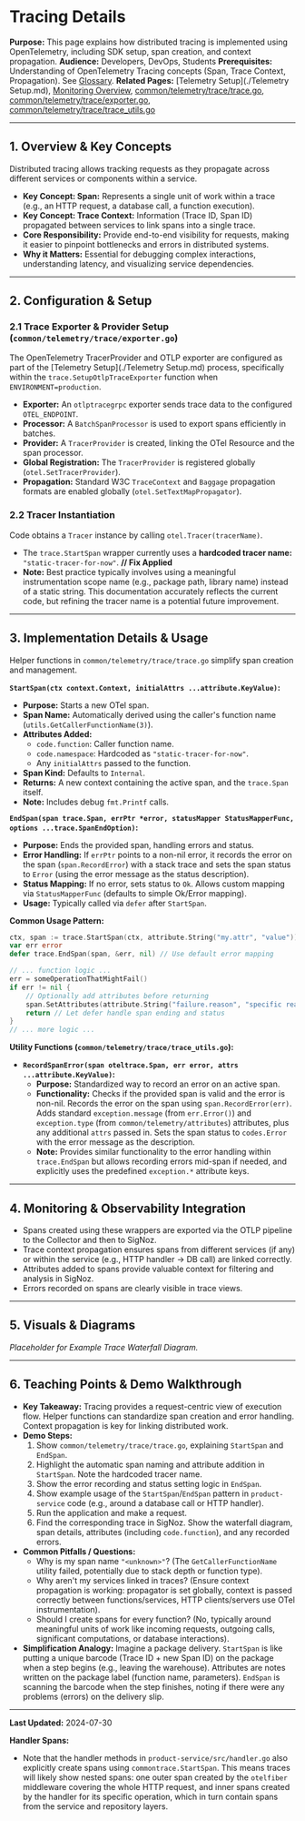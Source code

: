 # Tracing Details

**Purpose:** This page explains how distributed tracing is implemented using OpenTelemetry, including SDK setup, span creation, and context propagation.
**Audience:** Developers, DevOps, Students
**Prerequisites:** Understanding of OpenTelemetry Tracing concepts (Span, Trace Context, Propagation). See [Glossary](../Glossary.md).
**Related Pages:** [Telemetry Setup](./Telemetry Setup.md), [Monitoring Overview](./README.md), [common/telemetry/trace/trace.go](), [common/telemetry/trace/exporter.go](), [common/telemetry/trace/trace_utils.go]()

---

## 1. Overview & Key Concepts

Distributed tracing allows tracking requests as they propagate across different services or components within a service.

*   **Key Concept: Span:** Represents a single unit of work within a trace (e.g., an HTTP request, a database call, a function execution).
*   **Key Concept: Trace Context:** Information (Trace ID, Span ID) propagated between services to link spans into a single trace.
*   **Core Responsibility:** Provide end-to-end visibility for requests, making it easier to pinpoint bottlenecks and errors in distributed systems.
*   **Why it Matters:** Essential for debugging complex interactions, understanding latency, and visualizing service dependencies.

---

## 2. Configuration & Setup

### 2.1 Trace Exporter & Provider Setup (`common/telemetry/trace/exporter.go`)

The OpenTelemetry TracerProvider and OTLP exporter are configured as part of the [Telemetry Setup](./Telemetry Setup.md) process, specifically within the `trace.SetupOtlpTraceExporter` function when `ENVIRONMENT=production`.

*   **Exporter:** An `otlptracegrpc` exporter sends trace data to the configured `OTEL_ENDPOINT`.
*   **Processor:** A `BatchSpanProcessor` is used to export spans efficiently in batches.
*   **Provider:** A `TracerProvider` is created, linking the OTel Resource and the span processor.
*   **Global Registration:** The `TracerProvider` is registered globally (`otel.SetTracerProvider`).
*   **Propagation:** Standard W3C `TraceContext` and `Baggage` propagation formats are enabled globally (`otel.SetTextMapPropagator`).

### 2.2 Tracer Instantiation

Code obtains a `Tracer` instance by calling `otel.Tracer(tracerName)`.
*   The `trace.StartSpan` wrapper currently uses a **hardcoded tracer name:** `"static-tracer-for-now"`. **// Fix Applied**
*   **Note:** Best practice typically involves using a meaningful instrumentation scope name (e.g., package path, library name) instead of a static string. This documentation accurately reflects the current code, but refining the tracer name is a potential future improvement.

---

## 3. Implementation Details & Usage

Helper functions in `common/telemetry/trace/trace.go` simplify span creation and management.

**`StartSpan(ctx context.Context, initialAttrs ...attribute.KeyValue)`:**
*   **Purpose:** Starts a new OTel span.
*   **Span Name:** Automatically derived using the caller's function name (`utils.GetCallerFunctionName(3)`).
*   **Attributes Added:**
    *   `code.function`: Caller function name.
    *   `code.namespace`: Hardcoded as `"static-tracer-for-now"`.
    *   Any `initialAttrs` passed to the function.
*   **Span Kind:** Defaults to `Internal`.
*   **Returns:** A new context containing the active span, and the `trace.Span` itself.
*   **Note:** Includes debug `fmt.Printf` calls.

**`EndSpan(span trace.Span, errPtr *error, statusMapper StatusMapperFunc, options ...trace.SpanEndOption)`:**
*   **Purpose:** Ends the provided span, handling errors and status.
*   **Error Handling:** If `errPtr` points to a non-nil error, it records the error on the span (`span.RecordError`) with a stack trace and sets the span status to `Error` (using the error message as the status description).
*   **Status Mapping:** If no error, sets status to `Ok`. Allows custom mapping via `StatusMapperFunc` (defaults to simple Ok/Error mapping).
*   **Usage:** Typically called via `defer` after `StartSpan`.

**Common Usage Pattern:**
```go
ctx, span := trace.StartSpan(ctx, attribute.String("my.attr", "value"))
var err error
defer trace.EndSpan(span, &err, nil) // Use default error mapping

// ... function logic ...
err = someOperationThatMightFail()
if err != nil {
    // Optionally add attributes before returning
    span.SetAttributes(attribute.String("failure.reason", "specific reason"))
    return // Let defer handle span ending and status
}
// ... more logic ...
```

**Utility Functions (`common/telemetry/trace/trace_utils.go`):**
*   **`RecordSpanError(span oteltrace.Span, err error, attrs ...attribute.KeyValue)`:**
    *   **Purpose:** Standardized way to record an error on an active span.
    *   **Functionality:** Checks if the provided span is valid and the error is non-nil. Records the error on the span using `span.RecordError(err)`. Adds standard `exception.message` (from `err.Error()`) and `exception.type` (from `common/telemetry/attributes`) attributes, plus any additional `attrs` passed in. Sets the span status to `codes.Error` with the error message as the description.
    *   **Note:** Provides similar functionality to the error handling within `trace.EndSpan` but allows recording errors mid-span if needed, and explicitly uses the predefined `exception.*` attribute keys.

---

## 4. Monitoring & Observability Integration

*   Spans created using these wrappers are exported via the OTLP pipeline to the Collector and then to SigNoz.
*   Trace context propagation ensures spans from different services (if any) or within the service (e.g., HTTP handler -> DB call) are linked correctly.
*   Attributes added to spans provide valuable context for filtering and analysis in SigNoz.
*   Errors recorded on spans are clearly visible in trace views.

---

## 5. Visuals & Diagrams

<!-- 
[USER ACTION REQUIRED]
Insert actual screenshot from SigNoz showing a trace waterfall for a product-service request.
Example: Should show nested spans like otelfiber -> handler -> service -> repository -> db spans.

Example Markdown:
![Example Trace Waterfall](../assets/images/trace_waterfall_example.png)
*Fig 1: Example Trace Waterfall Diagram from SigNoz.*
-->

*Placeholder for Example Trace Waterfall Diagram.*

---

## 6. Teaching Points & Demo Walkthrough

*   **Key Takeaway:** Tracing provides a request-centric view of execution flow. Helper functions can standardize span creation and error handling. Context propagation is key for linking distributed work.
*   **Demo Steps:**
    1.  Show `common/telemetry/trace/trace.go`, explaining `StartSpan` and `EndSpan`.
    2.  Highlight the automatic span naming and attribute addition in `StartSpan`. Note the hardcoded tracer name.
    3.  Show the error recording and status setting logic in `EndSpan`.
    4.  Show example usage of the `StartSpan`/`EndSpan` pattern in `product-service` code (e.g., around a database call or HTTP handler).
    5.  Run the application and make a request.
    6.  Find the corresponding trace in SigNoz. Show the waterfall diagram, span details, attributes (including `code.function`), and any recorded errors.
*   **Common Pitfalls / Questions:**
    *   Why is my span name `"<unknown>"`? (The `GetCallerFunctionName` utility failed, potentially due to stack depth or function type).
    *   Why aren't my services linked in traces? (Ensure context propagation is working: propagator is set globally, context is passed correctly between functions/services, HTTP clients/servers use OTel instrumentation).
    *   Should I create spans for every function? (No, typically around meaningful units of work like incoming requests, outgoing calls, significant computations, or database interactions).
*   **Simplification Analogy:** Imagine a package delivery. `StartSpan` is like putting a unique barcode (Trace ID + new Span ID) on the package when a step begins (e.g., leaving the warehouse). Attributes are notes written on the package label (function name, parameters). `EndSpan` is scanning the barcode when the step finishes, noting if there were any problems (errors) on the delivery slip.

---

**Last Updated:** 2024-07-30


**Handler Spans:**
*   Note that the handler methods in `product-service/src/handler.go` also explicitly create spans using `commontrace.StartSpan`. This means traces will likely show nested spans: one outer span created by the `otelfiber` middleware covering the whole HTTP request, and inner spans created by the handler for its specific operation, which in turn contain spans from the service and repository layers.
